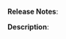 <!--
Thanks for opening a pull request in the metal-stack org! 😻
If you haven't done already, feel free to check our contribution guidelines on docs.metal-stack.io.

If possible, please reference other issues or pull requests. If this PR closes an issue, please add:

Closes #.

If you want to reference other issues, please add:

References:

- ...

If your PR depends on other PRs, please add:

Depends on:

- [ ] ...
-->

**Release Notes**:

<!--
Release Notes

Do you want to add something to the release notes?
Please be aware that the pull request's title will become part of the release notes, so try to make them understandable and choose them wisely.

If your changes contain a breaking change, please add the following section:

## Breaking Change

```BREAKING_CHANGE
Description of the breaking change and what an operator needs to do about it.
```

If your changes contain required actions for operators, please add the following section:

## Required Actions

```ACTIONS_REQUIRED
Description of the required action.
```
-->

**Description**:

<!--
If not already described in a referenced issue, please describe your PR and the motivation behind it. You can also add special notes for the reviewers here, e.g. why you solved the problem in a certain why or give an overview over the your changes and implications. Just try to make life easy for the reviewers.
-->
